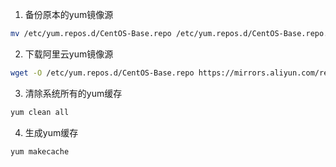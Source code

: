 1. 备份原本的yum镜像源
```bash
mv /etc/yum.repos.d/CentOS-Base.repo /etc/yum.repos.d/CentOS-Base.repo.backup
```

2. 下载阿里云yum镜像源
```bash
wget -O /etc/yum.repos.d/CentOS-Base.repo https://mirrors.aliyun.com/repo/Centos-7.repo
```

3. 清除系统所有的yum缓存
```bash
yum clean all
```

4. 生成yum缓存
```bash
yum makecache
```
